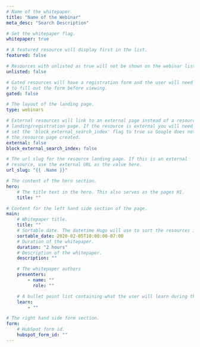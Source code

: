 ```yaml
---
# Name of the whitepaper.
title: "Name of the Webinar"
meta_desc: "Search Description"

# Set the whitepaper flag.
whitepaper: true

# A featured resource will display first in the list.
featured: false

# Resources with unlisted as true will not be shown on the webinar list
unlisted: false

# Gated resources will have a registration form and the user will need
# to fill out the form before viewing.
gated: false

# The layout of the landing page.
type: webinars

# External resources will link to an external page instead of a resource
# landing/registration page. If the resource is external you will need
# set the 'block_external_search_index' flag to true so Google does not index
# the resource page created.
external: false
block_external_search_index: false

# The url slug for the resource landing page. If this is an external
# resource, use the external URL as the value here.
url_slug: "{{ .Name }}"

# The content of the hero section.
hero:
    # The title text in the hero. This also serves as the pages H1.
    title: ""

# Content for the left hand side section of the page.
main:
    # Whitepaper title.
    title: ""
    # Sortable date. The datetime Hugo will use to sort the resources in date order.
    sortable_date: 2020-02-05T10:00:00-07:00
    # Duration of the whitepaper.
    duration: "2 hours"
    # Description of the whitepaper.
    description: ""

    # The whitepaper authors
    presenters:
        - name: ""
          role: ""

    # A bullet point list containing what the user will learn during the webinar.
    learn:
        - ""

# The right hand side form section.
form:
    # HubSpot form id.
    hubspot_form_id: ""
---
```

